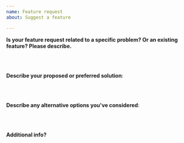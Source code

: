 ```yaml
---
name: Feature request
about: Suggest a feature

---
```


**Is your feature request related to a specific problem? Or an existing feature? Please describe.**

<br/><br/>

**Describe your proposed or preferred solution**:

<br/><br/>

**Describe any alternative options you've considered**:

<br/><br/>

**Additional info?**
